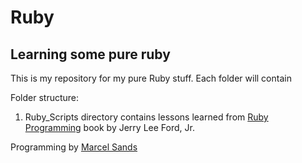 Ruby
====

Learning some pure ruby
-----------------------

This is my repository for my pure Ruby stuff.  Each folder will contain 

Folder structure:

1. Ruby_Scripts directory contains lessons learned from [Ruby Programming](http://books.google.com/books?id=3BIX-zQIzpYC&printsec=frontcover&source=gbs_ge_summary_r&cad=0) book by Jerry Lee Ford, Jr.


Programming by [Marcel Sands](www.marcelandkim.com)